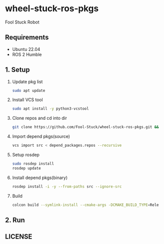 # wheel-stuck-ros-pkgs

Fool Stuck Robot

## Requirements

- Ubuntu 22.04
- ROS 2 Humble

## 1. Setup

1. Update pkg list

   ```bash
   sudo apt update
   ```

2. Install VCS tool

   ```bash
   sudo apt install -y python3-vcstool
   ```

3. Clone repos and cd into dir

   ```bash
   git clone https://github.com/Fool-Stuck/wheel-stuck-ros-pkgs.git && cd wheel-stuck-ros-pkgs
   ```

4. Import depend pkgs(source)

   ```bash
   vcs import src < depend_packages.repos --recursive
   ```

5. Setup rosdep

   ```bash
   sudo rosdep install
   rosdep update
   ```

6. Install depend pkgs(binary)

   ```bash
   rosdep install -i -y --from-paths src --ignore-src
   ```

7. Build

   ```bash
   colcon build --symlink-install --cmake-args -DCMAKE_BUILD_TYPE=Release
   ```

## 2. Run

## LICENSE
